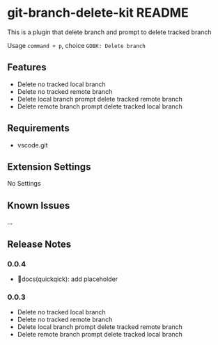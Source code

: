# git-branch-delete-kit README

This is a plugin that delete branch and prompt to delete tracked branch

Usage `command + p`, choice `GDBK: Delete branch`

## Features

- Delete no tracked local branch
- Delete no tracked remote branch
- Delete local branch prompt delete tracked remote branch
- Delete remote branch prompt delete tracked local branch

## Requirements

- vscode.git

## Extension Settings

No Settings

## Known Issues

...

## Release Notes

### 0.0.4

- 📃docs(quickqick): add placeholder

### 0.0.3

- Delete no tracked local branch
- Delete no tracked remote branch
- Delete local branch prompt delete tracked remote branch
- Delete remote branch prompt delete tracked local branch
